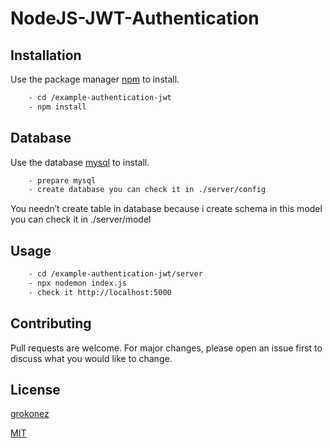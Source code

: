 # NodeJS-JWT-Authentication

## Installation

Use the package manager [npm](https://nodejs.org/en/) to install.

```bash
    - cd /example-authentication-jwt
    - npm install
```

## Database

Use the database [mysql](https://www.mysql.com/) to install.

```bash
    - prepare mysql 
    - create database you can check it in ./server/config 
```

You needn’t create table in database because i create schema in this model you can check it in ./server/model

## Usage

```bash
    - cd /example-authentication-jwt/server
    - npx nodemon index.js
    - check it http://localhost:5000
```

## Contributing
Pull requests are welcome. For major changes, please open an issue first to discuss what you would like to change.

## License
[grokonez](https://grokonez.com/node-js/jwt/nodejs-jwt-authentication-nodejs-express-restapis-json-web-token-bcryptjs-sequelize-mysql)

[MIT](https://choosealicense.com/licenses/mit/)
